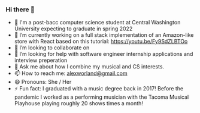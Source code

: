 ### Hi there 👋

- 🔭 I'm a post-bacc computer science student at Central Washington University expecting to graduate in spring 2022
- 🌱 I’m currently working on a full stack implementation of an Amazon-like store with React based on this tutorial: https://youtu.be/Fy9SdZLBTOo
- 👯 I’m looking to collaborate on 
- 🤔 I’m looking for help with software engineer internship applications and interview preperation
- 💬 Ask me about how I combine my musical and CS interests.
- 📫 How to reach me: alexworland@gmail.com
- 😄 Pronouns: She / Her
- ⚡ Fun fact: I graduated with a music degree back in 2017! Before the pandemic I worked as a performing musician with the Tacoma Musical Playhouse playing roughly 20 shows times a month!

<!--
**AlexWorland/AlexWorland** is a ✨ _special_ ✨ repository because its `README.md` (this file) appears on your GitHub profile.

Here are some ideas to get you started:

- 🔭 I'm a post-bacc computer science student at Central Washington University expecting to graduate in spring 2022
- 🌱 I’m currently working on a full stack implementation of an Amazon-like store with React based on this tutorial: https://youtu.be/Fy9SdZLBTOo
- 👯 I’m looking to collaborate on 
- 🤔 I’m looking for help with software engineer internship applications and interview preperation
- 💬 Ask me about how I combine my musical and CS interests.
- 📫 How to reach me: alexworland@gmail.com
- 😄 Pronouns: She / Her
- ⚡ Fun fact: I graduated with a music degree back in 2017! Before the pandemic I worked as a performing musician with the Tacoma Musical Playhouse playing roughly 20 shows times a month!
-->

